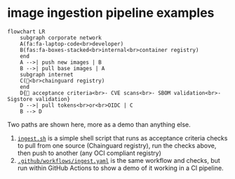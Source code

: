 # image ingestion pipeline examples

```mermaid
flowchart LR
    subgraph corporate network
    A(fa:fa-laptop-code<br>developer)
    B(fas:fa-boxes-stacked<br>internal<br>container registry)
    end
    A -->| push new images | B
    B -->| pull base images | A
    subgraph internet
    C(🐙<br>chainguard registry)
    end
    D{🔎 acceptance criteria<br>- CVE scans<br>- SBOM validation<br>- Sigstore validation}
    D -->| pull tokens<br>or<br>OIDC | C
    B --> D
```

Two paths are shown here, more as a demo than anything else.

1. [`ingest.sh`](ingest.sh) is a simple shell script that runs as acceptance criteria checks to pull from one source (Chainguard registry), run the checks above, then push to another (any OCI compliant registry)
2. [`.github/workflows/ingest.yaml`](.github/workflows/ingest.yaml) is the same workflow and checks, but run within GitHub Actions to show a demo of it working in a CI pipeline.

